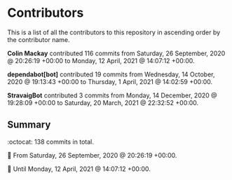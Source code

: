 # Contributors

This is a list of all the contributors to this repository in ascending order by the contributor name.

**Colin Mackay** contributed 116 commits from Saturday, 26 September, 2020 @ 20:26:19 +00:00 to Monday, 12 April, 2021 @ 14:07:12 +00:00.

**dependabot[bot]** contributed 19 commits from Wednesday, 14 October, 2020 @ 19:13:43 +00:00 to Thursday, 1 April, 2021 @ 14:02:59 +00:00.

**StravaigBot** contributed 3 commits from Monday, 14 December, 2020 @ 19:28:09 +00:00 to Saturday, 20 March, 2021 @ 22:32:52 +00:00.

## Summary

:octocat: 138 commits in total.

:date: From Saturday, 26 September, 2020 @ 20:26:19 +00:00.

:date: Until Monday, 12 April, 2021 @ 14:07:12 +00:00.

